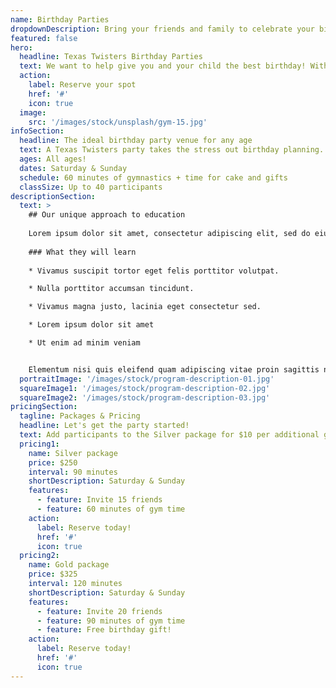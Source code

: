 ```yaml
---
name: Birthday Parties
dropdownDescription: Bring your friends and family to celebrate your big day.
featured: false
hero:
  headline: Texas Twisters Birthday Parties
  text: We want to help give you and your child the best birthday! With the gym to themselves, they'll enjoy supervised open gym time, organized games, obstacle courses, and more. Don't wait, grab your spot today!
  action:
    label: Reserve your spot
    href: '#'
    icon: true
  image:
    src: '/images/stock/unsplash/gym-15.jpg'
infoSection:
  headline: The ideal birthday party venue for any age
  text: A Texas Twisters party takes the stress out birthday planning. Our coaches take care of all the details, and make sure your child and all their friends have an amazing time.
  ages: All ages!
  dates: Saturday & Sunday
  schedule: 60 minutes of gymnastics + time for cake and gifts
  classSize: Up to 40 participants
descriptionSection:
  text: >
    ## Our unique approach to education
            
    Lorem ipsum dolor sit amet, consectetur adipiscing elit, sed do eiusmod tempor incididunt ut labore et dolore magna aliqua. Nisl pretium fusce id velit ut. Id porta nibh venenatis cras sed felis eget velit. Ut morbi tincidunt augue interdum velit. Ipsum faucibus vitae aliquet nec ullamcorper sit amet. Viverra orci sagittis eu volutpat odio facilisis mauris. Diam quis enim lobortis scelerisque fermentum. Viverra mauris in aliquam sem fringilla. 
        
    ### What they will learn
          
    * Vivamus suscipit tortor eget felis porttitor volutpat.

    * Nulla porttitor accumsan tincidunt.

    * Vivamus magna justo, lacinia eget consectetur sed.

    * Lorem ipsum dolor sit amet

    * Ut enim ad minim veniam


    Elementum nisi quis eleifend quam adipiscing vitae proin sagittis nisl. Viverra vitae congue eu consequat ac felis donec et odio. Euismod nisi porta lorem mollis aliquam ut porttitor. Sed nisi lacus sed viverra tellus. Augue lacus viverra vitae congue eu consequat ac felis donec. Elementum pulvinar etiam non quam lacus. Ut venenatis tellus in metus vulputate. Ultrices dui sapien eget mi proin sed libero enim. Id velit ut tortor pretium viverra suspendisse.
  portraitImage: '/images/stock/program-description-01.jpg'
  squareImage1: '/images/stock/program-description-02.jpg'
  squareImage2: '/images/stock/program-description-03.jpg'
pricingSection:
  tagline: Packages & Pricing
  headline: Let's get the party started!
  text: Add participants to the Silver package for $10 per additional guest, up to 40 guests. Increase gym time by $50 per 30 minutes, up to a total of 3 hours. Or upgrade to the Gold package!
  pricing1:
    name: Silver package
    price: $250
    interval: 90 minutes
    shortDescription: Saturday & Sunday
    features:
      - feature: Invite 15 friends
      - feature: 60 minutes of gym time
    action:
      label: Reserve today!
      href: '#'
      icon: true
  pricing2:
    name: Gold package
    price: $325
    interval: 120 minutes
    shortDescription: Saturday & Sunday
    features:
      - feature: Invite 20 friends
      - feature: 90 minutes of gym time
      - feature: Free birthday gift!
    action:
      label: Reserve today!
      href: '#'
      icon: true
---
```

